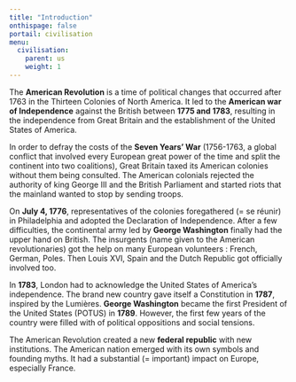 ```yaml
---
title: "Introduction"
onthispage: false
portail: civilisation
menu:
  civilisation:
    parent: us
    weight: 1
---
```


The **American Revolution** is a time of political changes that occurred after 1763 in the Thirteen Colonies of North America. It led to the **American war of Independence** against the British between **1775 and 1783**, resulting in the independence from Great Britain and the establishment of the United States of America.

In order to defray the costs of the **Seven Years’ War** (1756-1763, a global conflict that involved every European great power of the time and split the continent into two coalitions), Great Britain taxed its American colonies without them being consulted. The American colonials rejected the authority of king George III and the British Parliament and started riots that the mainland wanted to stop by sending troops.

On **July 4, 1776**, representatives of the colonies foregathered (= se réunir) in Philadelphia and adopted the Declaration of Independence. After a few difficulties, the continental army led by **George Washington** finally had the upper hand on British. The insurgents (name given to the American revolutionaries) got the help on many European volunteers : French, German, Poles. Then Louis XVI, Spain and the Dutch Republic got officially involved too.

In **1783**, London had to acknowledge the United States of America’s independence. The brand new country gave itself a Constitution in **1787**, inspired by the Lumières. **George Washington** became the first President of the United States (POTUS) in **1789**.
However, the first few years of the country were filled with of political oppositions and social tensions.

The American Revolution created a new **federal republic** with new institutions. The American nation emerged with its own symbols and founding myths. It had a substantial (= important) impact on Europe, especially France.